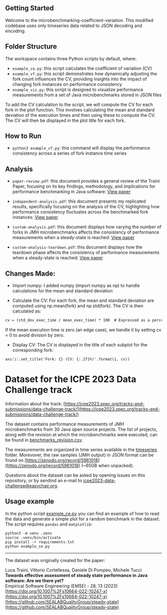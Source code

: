 
## Getting Started

Welcome to the microbenchmarking-coefficient-variation.  This modified codebase uses only timeseries data related to JSON decoding and encoding.

## Folder Structure

The workspace contains three Python scripts by default, where:

- `example_ce.py`: this script calculates the coefficient of variation (CV)
- `example_vf.py`: this script demonstrates how dynamically adjusting the fork count influences the CV, providing insights into the impact of changing fork instances on performance consistency
- `example_viz.py`: this script is designed to visualize performance measurements from a set of Java microbenchmarks stored in JSON files

To add the CV calculation to the script, we will compute the CV for each fork in the plot function.  This involves calculating the mean and standard deviation of the execution times and then using these to compute the CV. The CV will then be displayed in the plot title for each fork.

## How to Run

- `python3 example_vf.py`: this command will display the performance consistency across a series of fork instance time series

## Analysis

- `paper-review.pdf`: this document provides a general review of the Traini Paper, focusing on its key findings, methodology, and implications for performance benchmarking in Java software:
[View paper](https://www.dropbox.com/scl/fi/gv0c2kfj8dj24vdz8ytdy/paper-review.pdf?rlkey=pkv84aro0lkhr7edg27dk6q5o&st=0r40ei24&dl=0)

- `independent-analysis.pdf`: this document presents my replicated results, specifically focusing on the analysis of the CV, highlighting how performance consistency fluctuates across the benchmarked fork instances:
[View paper](https://www.dropbox.com/scl/fi/wfahq13we1hs4gr5ky3lo/independent-analysis.pdf?rlkey=adxur4gtnxahixjibe9y6v1ft&st=ipb4w279&dl=0)

- `custom-analysis.pdf`: this document displays how varying the number of forks in JMH microbenchmarks affects the consistency of performance measurements when a steady-state is reached:
[View paper](https://www.dropbox.com/scl/fi/tn9z4umls8nzonc998n02/custom-analysis.pdf?rlkey=ietqjg47hg3dmcpg9rq5ywj8t&st=ercsv7o0&dl=0)

- `custom-analysis-teardown.pdf`: this document displays how the teardown phase affects the consistency of performance measurements when a steady-state is reached:
[View paper](https://www.dropbox.com/scl/fi/eulmh1ykub2vflw65r8rl/custom-analysis-teardown.pdf?rlkey=meqwpen576s8fyj0xw06estsm&st=pw3w18ur&dl=0)

## Changes Made:

- Import numpy: I added numpy (import numpy as np) to handle calculations for the mean and standard deviation

- Calculate the CV: For each fork, the mean and standard deviation are computed using np.mean(fork) and np.std(fork).  The CV is then calculated as:

```markdown
cv = (std_dev_exec_time / mean_exec_time) * 100  # Expressed as a percentage
```

If the mean execution time is zero (an edge case), we handle it by setting cv = 0 to avoid division by zero.

- Display CV: The CV is displayed in the title of each subplot for the corresponding fork:

```markdown
axs[i].set_title('Fork: {} (CV: {:.2f}%)'.format(i, cv))
```

# Dataset for the ICPE 2023 Data Challenge track

Information about the track:
[https://icpe2023.spec.org/tracks-and-submissions/data-challenge-track/](https://icpe2023.spec.org/tracks-and-submissions/data-challenge-track/)

The dataset contains performance measurements of JMH microbenchmarks from 30 Java open source projects. The list of projects, along with the revision at which the microbenchmarks were executed, can be found in [benchmarks_revision.csv](benchmarks_revision.csv).

The measurements are organized in time series available in the [timeseries](timeseries) folder. Morevover, the raw samples (JMH output) in JSON format can be found on [https://zenodo.org/record/5961018](https://zenodo.org/record/5961018) (~65GB when unpacked).

Questions about the dataset can be asked by opening issues on this repository, or by sendind an e-mail to icpe2023-data-challenge@easychair.org.

## Usage example

In the python script [example_ce.py](example_ce.py) you can find an example of how to read the data and generate a simple plot for a random benchmark in the dataset. The script requires `pandas` and `matplotlib`:
```
python3 -m venv .venv
source .venv/bin/activate
pip install -r requirements.txt
python example_ce.py
```

---

The dataset was originally created for the paper:

Luca Traini, Vittorio Cortellessa, Daniele Di Pompeo, Michele Tucci  
**Towards effective assessment of steady state performance in Java software: Are we there yet?**  
Empirical Software Engineering (EMSE) - 28, 13 (2023)  
[https://doi.org/10.1007%2Fs10664-022-10247-x](https://doi.org/10.1007%2Fs10664-022-10247-x)  
[https://github.com/SEALABQualityGroup/steady-state](https://github.com/SEALABQualityGroup/steady-state)
